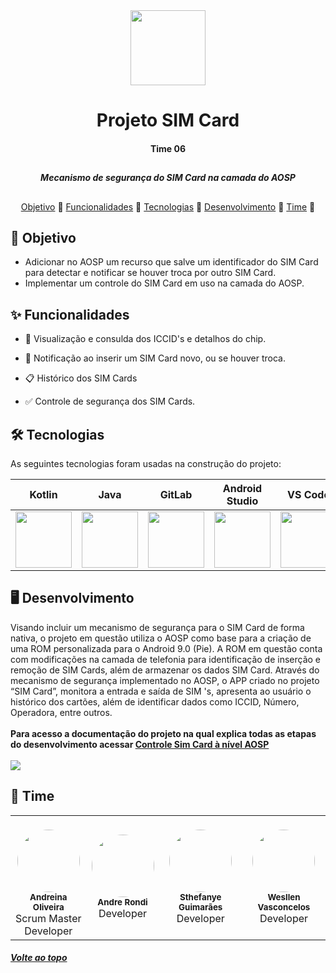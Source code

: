 <div align = "center">
  <img width = "120" src = "https://user-images.githubusercontent.com/51168329/156935527-fd419369-917d-4391-80ca-d16706b0e7a3.png">
  <h1>Projeto SIM Card</h1>
  <h4>Time 06</h4>
</div>

##
<div align = "center">
  <h5> Mecanismo de segurança do SIM Card na camada do AOSP </h5> 
</div>

##

<div align = "center">
    <p align ="center">
    <a href="#-objetivo">Objetivo</a> 📍
    <a href="#-funcionalidades">Funcionalidades</a> 📍 
    <a href="#-tecnologias">Tecnologias</a> 📍 
    <a href="#%EF%B8%8F-desenvolvimento">Desenvolvimento</a> 📍 
    <a href="#-time">Time</a> 📍 
    </p>
</div>


## 📝 Objetivo

- Adicionar no AOSP um recurso que salve um identificador do SIM Card para detectar e notificar se houver
troca por outro SIM Card. 
- Implementar um controle do SIM Card em uso na camada do AOSP. 

## ✨ Funcionalidades

- 💾 Visualização e consulda dos ICCID's e detalhos do chip.

- 📲 Notificação ao inserir um SIM Card novo, ou se houver troca.

- 📋 Histórico dos SIM Cards

- ✅ Controle de segurança dos SIM Cards.

## 🛠 Tecnologias 

As seguintes tecnologias foram usadas na construção do projeto:

| Kotlin | Java | GitLab | Android Studio | VS Code |
| ------------ | ------------- | ------------- | ------------- | ------------- |
| <a href="https://kotlinlang.org/"> <img src="https://seeklogo.com/images/K/kotlin-logo-30C1970B05-seeklogo.com.png" width="90"> </a> | <a href="https://www.java.com/pt-BR/"> <img src="https://cdn.worldvectorlogo.com/logos/java-14.svg" width="90"> </a> | <a href="https://about.gitlab.com/"> <img src="https://www.justsoftware.com.br/assets/images/GitLab_Logo.svg.png" width="90"> </a> |<a href="https://developer.android.com/"> <img src="https://1.bp.blogspot.com/-LgTa-xDiknI/X4EflN56boI/AAAAAAAAPuk/24YyKnqiGkwRS9-_9suPKkfsAwO4wHYEgCLcBGAsYHQ/s0/image9.png" width="90"> </a> |<a href="https://code.visualstudio.com/"> <img src="https://cdn.freebiesupply.com/logos/large/2x/visual-studio-code-logo-png-transparent.png" width="90"> </a> |

## 🖥️ Desenvolvimento
Visando incluir um mecanismo de segurança para o SIM Card de forma
nativa, o projeto em questão utiliza o AOSP como base para a criação de uma ROM
personalizada para o Android 9.0 (Pie). A ROM em questão conta com modificações
na camada de telefonia para identificação de inserção e remoção de SIM Cards,
além de armazenar os dados SIM Card. Através do mecanismo de segurança
implementado no AOSP, o APP criado no projeto “SIM Card”, monitora a entrada
e saída de SIM 's, apresenta ao usuário o histórico dos cartões, além de identificar
dados como ICCID, Número, Operadora, entre outros.<br><br>
<b>
Para acesso a documentação do projeto na qual explica todas as etapas do desenvolvimento acessar <a href='https://github.com/andreinaoliveira/Sim-Card-Detector/blob/master/%23%20Sobre%20o%20App/CONTROLE%20SIM%20CARD%20%C3%80%20N%C3%8DVEL%20AOSP.pdf'>Controle Sim Card à nível AOSP</a>
</b>
<br><br>
<img src = "https://user-images.githubusercontent.com/51168329/156935831-9975de71-4d94-4036-a627-5b3986d974d3.png">

## 🤝 Time

<table>
  <tr>
    <td align="center"><br><img style="border-radius: 50%;" src="https://user-images.githubusercontent.com/51168329/156936028-4e2f4b91-c5ee-40a8-9c62-c3d227add69c.png" width="100px;" alt=""/><br /><sub><b>Andreina Oliveira</b></sub></a><br>Scrum Master<br>Developer</td>
    <td align="center"><img style="border-radius: 50%;" src="https://user-images.githubusercontent.com/51168329/156935899-87bd49c9-6927-4ba2-a357-02e687444134.png" width="100px;" alt=""/><br /><sub><b>Andre Rondi</b></sub></a><br>Developer</td>
    <td align="center"><img style="border-radius: 50%;" src="https://user-images.githubusercontent.com/51168329/156935924-8456ffcc-665e-477a-816e-6349cc6269df.png" width="100px;" alt=""/><br /><sub><b>Sthefanye Guimarães</b></sub></a><br>Developer</td>
    <td align="center"><img style="border-radius: 50%;" src="https://user-images.githubusercontent.com/51168329/156935974-5bf52532-3c0a-475f-80b8-fcd24f868062.png" width="100px;" alt=""/><br /><sub><b>Wesllen Vasconcelos</b></sub></a><br>Developer</td>
  </tr>
</table>
<div>
  
  <h5> <a href="#top">Volte ao topo</a> </h5>

</div>
